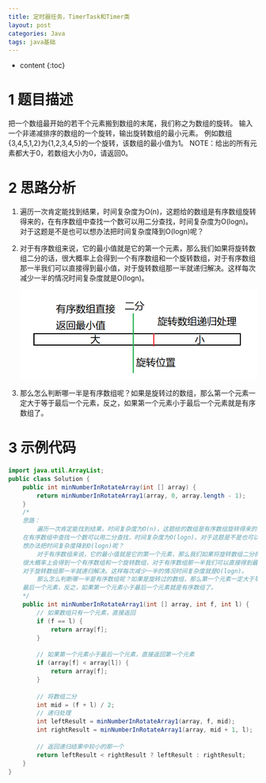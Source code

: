 ```yaml
---
title: 定时器任务，TimerTask和Timer类
layout: post
categories: Java
tags: java基础
---
```

* content
{:toc}






# 1 题目描述



把一个数组最开始的若干个元素搬到数组的末尾，我们称之为数组的旋转。
输入一个非递减排序的数组的一个旋转，输出旋转数组的最小元素。
例如数组{3,4,5,1,2}为{1,2,3,4,5}的一个旋转，该数组的最小值为1。
NOTE：给出的所有元素都大于0，若数组大小为0，请返回0。



# 2 思路分析



1. 遍历一次肯定能找到结果，时间复杂度为O(n)，这题给的数组是有序数组旋转得来的，在有序数组中查找一个数可以用二分查找，时间复杂度为O(logn)。对于这题是不是也可以想办法把时间复杂度降到O(logn)呢？

2. 对于有序数组来说，它的最小值就是它的第一个元素，那么我们如果将旋转数组二分的话，很大概率上会得到一个有序数组和一个旋转数组，对于有序数组那一半我们可以直接得到最小值，对于旋转数组那一半就递归解决。这样每次减少一半的情况时间复杂度就是O(logn)。

   ![1574842087117](../images/2019-11-27-%E5%89%91%E6%8C%87Offer-%E6%97%8B%E8%BD%AC%E6%95%B0%E7%BB%84%E7%9A%84%E6%9C%80%E5%B0%8F%E6%95%B0%E5%AD%97.assests/1574842087117.png)

   

3. 那么怎么判断哪一半是有序数组呢？如果是旋转过的数组，那么第一个元素一定大于等于最后一个元素，反之，如果第一个元素小于最后一个元素就是有序数组了。



# 3 示例代码

```java
import java.util.ArrayList;
public class Solution {
    public int minNumberInRotateArray(int [] array) {
        return minNumberInRotateArray1(array, 0, array.length - 1);
    }
    /*
    思路：
        遍历一次肯定能找到结果，时间复杂度为O(n)，这题给的数组是有序数组旋转得来的，
    在有序数组中查找一个数可以用二分查找，时间复杂度为O(logn)。对于这题是不是也可以
    想办法把时间复杂度降到O(logn)呢？
        对于有序数组来说，它的最小值就是它的第一个元素，那么我们如果将旋转数组二分的话，
    很大概率上会得到一个有序数组和一个旋转数组，对于有序数组那一半我们可以直接得到最小值，
    对于旋转数组那一半就递归解决。这样每次减少一半的情况时间复杂度就是O(logn)。
        那么怎么判断哪一半是有序数组呢？如果是旋转过的数组，那么第一个元素一定大于等于
    最后一个元素，反之，如果第一个元素小于最后一个元素就是有序数组了。
    */
    public int minNumberInRotateArray1(int [] array, int f, int l) {
        // 如果数组只有一个元素，直接返回
        if (f == l) {
            return array[f];
        }
        
        // 如果第一个元素小于最后一个元素，直接返回第一个元素
        if (array[f] < array[l]) {
            return array[f];
        }
        
        // 将数组二分
        int mid = (f + l) / 2;
        // 递归处理
        int leftResult = minNumberInRotateArray1(array, f, mid);
        int rightResult = minNumberInRotateArray1(array, mid + 1, l);
        
        // 返回递归结果中较小的那一个
        return leftResult < rightResult ? leftResult : rightResult;
    }
}
```

